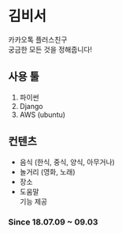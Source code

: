 # 김비서  
카카오톡 플러스친구  
궁금한 모든 것을 정해줍니다!  

## 사용 툴  
1. 파이썬  
2. Django  
3. AWS (ubuntu)  

## 컨텐츠  
- 음식 (한식, 중식, 양식, 아무거나)  
- 놀거리 (영화, 노래)  
- 장소  
- 도움말  
기능 제공  

### Since 18.07.09 ~ 09.03
